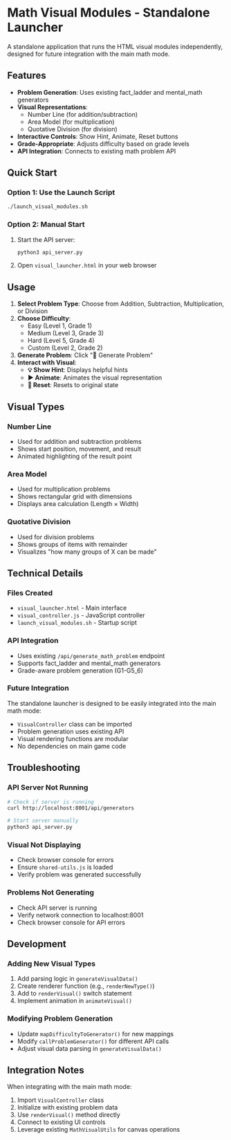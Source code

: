 # Math Visual Modules - Standalone Launcher

A standalone application that runs the HTML visual modules independently, designed for future integration with the main math mode.

## Features

- **Problem Generation**: Uses existing fact_ladder and mental_math generators
- **Visual Representations**: 
  - Number Line (for addition/subtraction)
  - Area Model (for multiplication)
  - Quotative Division (for division)
- **Interactive Controls**: Show Hint, Animate, Reset buttons
- **Grade-Appropriate**: Adjusts difficulty based on grade levels
- **API Integration**: Connects to existing math problem API

## Quick Start

### Option 1: Use the Launch Script
```bash
./launch_visual_modules.sh
```

### Option 2: Manual Start
1. Start the API server:
   ```bash
   python3 api_server.py
   ```

2. Open `visual_launcher.html` in your web browser

## Usage

1. **Select Problem Type**: Choose from Addition, Subtraction, Multiplication, or Division
2. **Choose Difficulty**: 
   - Easy (Level 1, Grade 1)
   - Medium (Level 3, Grade 3) 
   - Hard (Level 5, Grade 4)
   - Custom (Level 2, Grade 2)
3. **Generate Problem**: Click "🎲 Generate Problem"
4. **Interact with Visual**:
   - **💡 Show Hint**: Displays helpful hints
   - **▶️ Animate**: Animates the visual representation
   - **🔄 Reset**: Resets to original state

## Visual Types

### Number Line
- Used for addition and subtraction problems
- Shows start position, movement, and result
- Animated highlighting of the result point

### Area Model
- Used for multiplication problems
- Shows rectangular grid with dimensions
- Displays area calculation (Length × Width)

### Quotative Division
- Used for division problems
- Shows groups of items with remainder
- Visualizes "how many groups of X can be made"

## Technical Details

### Files Created
- `visual_launcher.html` - Main interface
- `visual_controller.js` - JavaScript controller
- `launch_visual_modules.sh` - Startup script

### API Integration
- Uses existing `/api/generate_math_problem` endpoint
- Supports fact_ladder and mental_math generators
- Grade-aware problem generation (G1-G5_6)

### Future Integration
The standalone launcher is designed to be easily integrated into the main math mode:
- `VisualController` class can be imported
- Problem generation uses existing API
- Visual rendering functions are modular
- No dependencies on main game code

## Troubleshooting

### API Server Not Running
```bash
# Check if server is running
curl http://localhost:8001/api/generators

# Start server manually
python3 api_server.py
```

### Visual Not Displaying
- Check browser console for errors
- Ensure `shared-utils.js` is loaded
- Verify problem was generated successfully

### Problems Not Generating
- Check API server is running
- Verify network connection to localhost:8001
- Check browser console for API errors

## Development

### Adding New Visual Types
1. Add parsing logic in `generateVisualData()`
2. Create renderer function (e.g., `renderNewType()`)
3. Add to `renderVisual()` switch statement
4. Implement animation in `animateVisual()`

### Modifying Problem Generation
- Update `mapDifficultyToGenerator()` for new mappings
- Modify `callProblemGenerator()` for different API calls
- Adjust visual data parsing in `generateVisualData()`

## Integration Notes

When integrating with the main math mode:
1. Import `VisualController` class
2. Initialize with existing problem data
3. Use `renderVisual()` method directly
4. Connect to existing UI controls
5. Leverage existing `MathVisualUtils` for canvas operations

